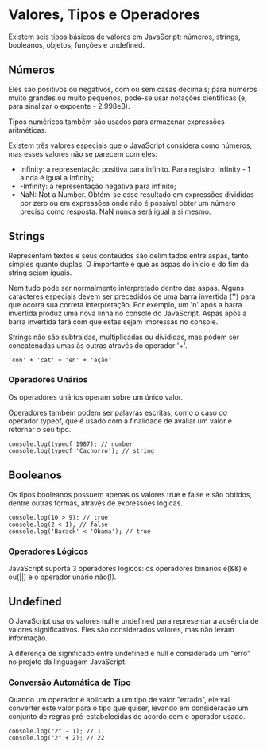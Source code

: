 # Valores, Tipos e Operadores

Existem seis tipos básicos de valores em JavaScript: números, strings, booleanos, objetos, funções e undefined.

## Números

Eles são positivos ou negativos, com ou sem casas decimais; para números muito grandes ou muito pequenos, pode-se usar notações científicas (e, para sinalizar o expoente - 2.998e8).

Tipos numéricos também são usados para armazenar expressões aritméticas.

Existem três valores especiais que o JavaScript considera como números, mas esses valores não se parecem com eles:

* Infinity: a representação positiva para infinito. Para registro, Infinity - 1 ainda é igual a Infinity;
* -Infinity: a representação negativa para infinito;
* NaN: Not a Number. Obtém-se esse resultado em expressões divididas por zero ou em expressões onde não é possível obter um número preciso como resposta. NaN nunca será igual a si mesmo.

## Strings

Representam textos e seus conteúdos são delimitados entre aspas, tanto simples quanto duplas. O importante é que as aspas do início e do fim da string sejam iguais.

Nem tudo pode ser normalmente interpretado dentro das aspas. Alguns caracteres especiais devem ser precedidos de uma barra invertida ('\') para que ocorra sua correta interpretação. Por exemplo, um 'n' após a barra invertida produz uma nova linha no console do JavaScript. Aspas após a barra invertida fará com que estas sejam impressas no console.

Strings não são subtraídas, multiplicadas ou divididas, mas podem ser concatenadas umas às outras através do operador '+'.

    'con' + 'cat' + 'en' + 'ação'

### Operadores Unários

Os operadores unários operam sobre um único valor.

Operadores também podem ser palavras escritas, como o caso do operador typeof, que é usado com a finalidade de avaliar um valor e retornar o seu tipo.

    console.log(typeof 1987); // number
    console.log(typeof 'Cachorro'); // string

## Booleanos

Os tipos booleanos possuem apenas os valores true e false e são obtidos, dentre outras formas, através de expressões lógicas.

    console.log(10 > 9); // true
    console.log(2 < 1); // false
    console.log('Barack' < 'Obama'); // true

### Operadores Lógicos

JavaScript suporta 3 operadores lógicos: os operadores binários e(&&) e ou(||) e o operador unário não(!).

## Undefined

O JavaScript usa os valores null e undefined para representar a ausência de valores significativos. Eles são considerados valores, mas não levam informação.

A diferença de significado entre undefined e null é considerada um "erro" no projeto da linguagem JavaScript.

### Conversão Automática de Tipo

Quando um operador é aplicado a um tipo de valor "errado", ele vai converter este valor para o tipo que quiser, levando em consideração um conjunto de regras pré-estabelecidas de acordo com o operador usado.

    console.log("2" - 1); // 1
    console.log("2" + 2); // 22

